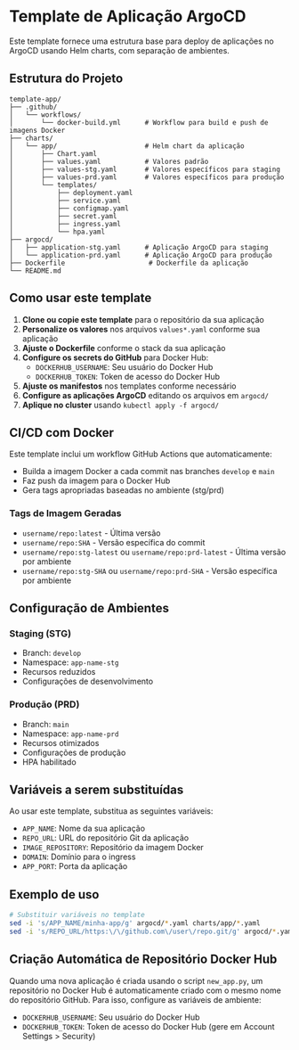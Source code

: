 # Template de Aplicação ArgoCD

Este template fornece uma estrutura base para deploy de aplicações no ArgoCD usando Helm charts, com separação de ambientes.

## Estrutura do Projeto

```
template-app/
├── .github/
│   └── workflows/
│       └── docker-build.yml      # Workflow para build e push de imagens Docker
├── charts/
│   └── app/                      # Helm chart da aplicação
│       ├── Chart.yaml
│       ├── values.yaml           # Valores padrão
│       ├── values-stg.yaml       # Valores específicos para staging
│       ├── values-prd.yaml       # Valores específicos para produção
│       └── templates/
│           ├── deployment.yaml
│           ├── service.yaml
│           ├── configmap.yaml
│           ├── secret.yaml
│           ├── ingress.yaml
│           └── hpa.yaml
├── argocd/
│   ├── application-stg.yaml      # Aplicação ArgoCD para staging
│   └── application-prd.yaml      # Aplicação ArgoCD para produção
├── Dockerfile                     # Dockerfile da aplicação
└── README.md
```

## Como usar este template

1. **Clone ou copie este template** para o repositório da sua aplicação
2. **Personalize os valores** nos arquivos `values*.yaml` conforme sua aplicação
3. **Ajuste o Dockerfile** conforme o stack da sua aplicação
4. **Configure os secrets do GitHub** para Docker Hub:
   - `DOCKERHUB_USERNAME`: Seu usuário do Docker Hub
   - `DOCKERHUB_TOKEN`: Token de acesso do Docker Hub
5. **Ajuste os manifestos** nos templates conforme necessário
6. **Configure as aplicações ArgoCD** editando os arquivos em `argocd/`
7. **Aplique no cluster** usando `kubectl apply -f argocd/`

## CI/CD com Docker

Este template inclui um workflow GitHub Actions que automaticamente:
- Builda a imagem Docker a cada commit nas branches `develop` e `main`
- Faz push da imagem para o Docker Hub
- Gera tags apropriadas baseadas no ambiente (stg/prd)

### Tags de Imagem Geradas

- `username/repo:latest` - Última versão
- `username/repo:SHA` - Versão específica do commit
- `username/repo:stg-latest` ou `username/repo:prd-latest` - Última versão por ambiente
- `username/repo:stg-SHA` ou `username/repo:prd-SHA` - Versão específica por ambiente

## Configuração de Ambientes

### Staging (STG)
- Branch: `develop`
- Namespace: `app-name-stg`
- Recursos reduzidos
- Configurações de desenvolvimento

### Produção (PRD)
- Branch: `main`
- Namespace: `app-name-prd` 
- Recursos otimizados
- Configurações de produção
- HPA habilitado

## Variáveis a serem substituídas

Ao usar este template, substitua as seguintes variáveis:

- `APP_NAME`: Nome da sua aplicação
- `REPO_URL`: URL do repositório Git da aplicação
- `IMAGE_REPOSITORY`: Repositório da imagem Docker
- `DOMAIN`: Domínio para o ingress
- `APP_PORT`: Porta da aplicação

## Exemplo de uso

```bash
# Substituir variáveis no template
sed -i 's/APP_NAME/minha-app/g' argocd/*.yaml charts/app/*.yaml
sed -i 's/REPO_URL/https:\/\/github.com\/user\/repo.git/g' argocd/*.yaml
```

## Criação Automática de Repositório Docker Hub

Quando uma nova aplicação é criada usando o script `new_app.py`, um repositório no Docker Hub é automaticamente criado com o mesmo nome do repositório GitHub. Para isso, configure as variáveis de ambiente:

- `DOCKERHUB_USERNAME`: Seu usuário do Docker Hub
- `DOCKERHUB_TOKEN`: Token de acesso do Docker Hub (gere em Account Settings > Security)